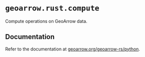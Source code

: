 # `geoarrow.rust.compute`

Compute operations on GeoArrow data.

## Documentation

Refer to the documentation at [geoarrow.org/geoarrow-rs/python](https://geoarrow.org/geoarrow-rs/python).
